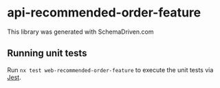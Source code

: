 
# api-recommended-order-feature

This library was generated with SchemaDriven.com

## Running unit tests

Run `nx test web-recommended-order-feature` to execute the unit tests via [Jest](https://jestjs.io).

